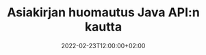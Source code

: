 ---
############################# Static ############################
layout: "product"
date: 2022-02-23T12:00:00+02:00
draft: false

product: "Annotation"
product_tag: "annotation"
platform: "Java"
platform_tag: "java"

############################# Head ############################
head_title: "Java Document Annotation API | Tarkastele ja merkitse PDF Word Excel PPTX -kuvia"
head_description: "Java Document Annotation API. Tarkastele, merkitse, kommentoi ja merkitse PDF Word DOCX-, Excel XLSX-, PPTX-, EML EMLX-, VSS VSD-, OTP-, CAD- ja kuvatiedostomuotoja."

############################# Header ##########################
title: "Asiakirjan huomautus Java API:n kautta"
description: "Rakenna Java-sovelluksia, joilla voit tarkastella ja merkitä PDF-, HTML-, MS Office- ja muita asiakirjamuotoja ilman ulkoisten ohjelmistojen asentamista."
button:
    enable: true
    icon: "fas fa-arrow-down"
    label: "Lataa ilmainen kokeiluversio"
    link: "https://downloads.groupdocs.com/annotation/java"

############################# SubMenu #########################
submenu:
    enable: true
    
    left:
        img_alt: "GroupDocs.Annotation for Java"
        image: "https://www.groupdocs.cloud/templates/groupdocs/images/product-logos/groupdocs-annotation-java.png"
        product: "GroupDocs.Annotation"
        platform: "Java"

    middle:
        button:
            # button loop
            - link: "#features"
              text: "ominaisuudet"

            # button loop
            - link: "https://products.groupdocs.app/annotation"
              text: "Live-demoja"

            # button loop
            - link: "https://purchase.groupdocs.com/pricing/annotation/java"
              text: "Hinnoittelu"

    right:
        link_download: "https://downloads.groupdocs.com/annotation"
        link_learn: "https://docs.groupdocs.com/annotation/java/"
        link_buy: "https://purchase.groupdocs.com"

############################# Overview ############################
overview:
    enable: true
    content: |
      GroupDocs.Annotation Java API on tuote, jonka avulla voit käsitellä merkintöjä asiakirjoissa eri alustoilla ja käyttöjärjestelmissä, kuten Android, MacOS, Linux, Windows. GroupDocs.Annotation tarjoaa kirjaston yksinkertaisella API:lla, joka tarjoaa monia etuja: jos esimerkiksi haluat pitää tiedot luottamuksellisina tai valita, kuinka paljon tehoa tarvitset kirjaston kanssa työskentelemiseen tai muuttaa työtä osittain huomautuksilla, kirjasto on erittäin hyvä kevyt ja joustava.

      GroupDocs.Annotation for Java API antaa sinun työskennellä erityyppisten merkintöjen kanssa, joihin kuuluvat: teksti, moniviiva, alue, alleviivaus, piste, vesileima, nuoli, ellipsi, tekstin vaihto, etäisyys, tekstikenttä, resurssien muokkaus jne. Ja tukee useimpia suosittuja asiakirjamuotoja, kuten: PDF, HTML, Microsoft Office Word, Excel-laskentataulukot, PowerPoint-esitykset, Visio, Outlook-sähköpostit, kuvat, metatiedostot, CAD-piirustukset ja monet muut tiedostomuodot. API tarjoaa mahdollisuuden saada pikkukuvia asiakirjasivuista ja tukee huomautusten tuontia ja vientiä PDF-tiedostoihin ja niistä.

      Kirjaston avulla voit [lisää](/annotation/java/bmp/), [muokkaa](/annotation/java/bmp/), [purkaa](/annotation/java/bmp/) ja [delete](/annotation/java/bmp/) huomautuksia asiakirjoista, kiertää asiakirjoja, muuttaa pikkukuvia, eikä tämä ole täydellinen luettelo kaikista mahdollisuuksista. Se tarjoaa myös kattavan joukon tietoobjekteja merkintöjen ominaisuuksien mukauttamiseksi tarpeidesi mukaan kaikissa tuetuissa asiakirjamuodoissa.

      Työskentely GroupDocs.Annotation for Java API:n kanssa on hyvin yksinkertaista ja koostuu vain muutamasta perusvaiheesta. Ensin sinun on määritettävä lisenssi, sitten valittava tiedosto, jonka kanssa haluat työskennellä, sitten käsitellä jollakin tavalla asiakirjan huomautuksilla (poista/muokkaa/pura/poista) ja tallenna tulos. Lisätietoja on tuotteen [dokumentaatiossa](https://docs.groupdocs.com/annotation/java/getting-started/) tai [esimerkkejä](https://github.com/groupdocs-annotation/GroupDocs.Annotation) -for-Java) setti.
      
      GroupDocs.Annotation päivitetään säännöllisesti ja tarjoaa tukea asiakkailleen, olet aina tervetullut esittämään meille kysymyksiä tai lähettämään ideoitasi tai kertomaan meille tarpeistasi jotain uutta ja toteutamme sen mielellämme uusissa versioissamme.
    tabs:
      enable: true
      
      ## TAB ONE ##
      tab_one:
        description: |
          Seuraavassa on yleiskatsaus Javaan GroupDocs.Annotationista:
      
        right:
          enable: true
          icon: "fab fa-html5"
          title:  Yleiskatsaus
          content: |
            * Lisää huomautuksia
            * Vie huomautuksia 
            * Tuo huomautukset
            * Vastaa kommentteihin
            * Huomautusten yhteensopivuus
      
      ## TAB TWO ##
      tab_two:
        description: |
          GroupDocs.Annotation for Java tukee kaikkia suosittuja [asiakirjatiedostomuotoja](https://docs.groupdocs.com/annotation/java/supported-document-formats/), mukaan lukien: Microsoft Office, PDF, kuvat ja monet muut.

        left:
          enable: true
          table:
            # table loop
            - title: "Microsoft Office Formats"
              content: |
                * **Word**: [DOC](/annotation/java/doc/), [DOCX](/annotation/java/docx/), [DOCM](/annotation/java/docm/), [DOT](/annotation/java/dot/), [DOTX](/annotation/java/dotx/), [RTF](/annotation/java/rtf/)
                * **Excel**: [XLS](/annotation/java/xls/), [XLSX](/annotation/java/xlsx/), [XLSB](/annotation/java/xlsb/), [XLSM](/annotation/java/xlsm/)
                * **PowerPoint**: [PPT](/annotation/java/ppt/), [PPTX](/annotation/java/pptx/), [PPS](/annotation/java/pps/), [PPSX](/annotation/java/ppsx/), [POTM](/annotation/java/potm/), [POTX](/annotation/java/potx/), [PPSM](/annotation/java/ppsm/), [PPTM](/annotation/java/pptm/), [WMF](/annotation/java/wmf/), [EMF](/annotation/java/emf/)
                * **Outlook**: [EML](/annotation/java/eml/), [EMLX](/annotation/java/emlx/), [MSG](/annotation/java/msg/)
                * **Visio**: [VSS](/annotation/java/vss/), [VST](/annotation/java/vst/), [VSD](/annotation/java/vsd/), [VSDX](/annotation/java/vsdx/), [VSX](/annotation/java/vsx/)

        right:
          enable: true
          table:
            # table loop
            - title: "Other Formats"
              content: |
                * **Portable**: [PDF](/annotation/java/pdf/) (PDF/A-1a, PDF/A-1b, PDF/A-2a)
                * **OpenDocument**: [ODT](/annotation/java/odt/), [ODS](/annotation/java/ods/), [ODP](/annotation/java/odp/)
                * **Images**: [BMP](/annotation/java/bmp/), [JPG](/annotation/java/jpg/), [JPEG](/annotation/java/jpeg/), [TIFF](/annotation/java/tiff/), [TIF](/annotation/java/tif/), [PNG](/annotation/java/png/), [GIF](/annotation/java/gif/), [DCM](/annotation/java/dcm/), [DICOM](/annotation/java/dicom/)
                * **AutoCAD**: [DWG](/annotation/java/dwg/), [DXF](/annotation/java/dxf/), [CAD](/annotation/java/cad/)
                * **Other**: [HTM](/annotation/java/htm/), [HTML](/annotation/java/html/), [CSV](/annotation/java/csv/), [DJVU](/annotation/java/djvu/), [OTP](/annotation/java/otp/), [OTT](/annotation/java/ott/)

      ## TAB THREE ##
      tab_three:
        description: |
          GroupDocs.Annotation for Java tukee seuraavia käyttöjärjestelmiä, kehyksiä ja paketinhallintaohjelmia:
        
        left:
          enable: true
          table:
            # table loop
            - icon: "fab fa-windows"
              title:  Käyttöjärjestelmät
              content: |
                * Microsoft Windows Desktop
                * Microsoft Windows Server
                * Linux
                * MacOS

            # table loop
            - icon: "fas fa-code"
              title:  Tuetut puitteet
              content: |
                * Java 7 (1.7) and above

        right:
          enable: true
          table:
            # table loop
            - icon: "fas fa-cogs"
              title:  Kehitysympäristöt
              content: |
                * NetBeans
                * IntelliJ IDEA
                * Eclipse

            # table loop
            - icon: "fas fa-tools"
              title:  Rakenna automaatiotyökalu
              content: |
                * Maven

############################# Features ############################
features:
    enable: true
    title: GroupDocs.Annotation Java-ominaisuuksille

    feature:
      # feature loop
      - icon: "fas fa-copy"
        link: "https://docs.groupdocs.com/annotation/java/add-area-annotation/"
        content: Lisää aluemerkintä asiakirjaan ja linkitä yksinkertaiset ja sisäkkäiset kommentit

      # feature loop
      - icon: "fas fa-eye"
        link: "https://docs.groupdocs.com/annotation/java/add-arrow-annotation/"
        content: Osoita tiettyä sisältöä nuolimerkinnän avulla

      # feature loop
      - icon: "fas fa-bolt"
        link: "https://docs.groupdocs.com/annotation/java/add-watermark-annotation/"
        content: Aseta tekstivesileimat PDF-tiedostoihin, dioihin, Excel-laskentataulukoihin, kuviin ja kaavioihin kulmassa
      
      # feature loop
      - icon: "fas fa-file-powerpoint"
        link: "https://docs.groupdocs.com/annotation/java/add-point-annotation/"
        content: Lisää ponnahduskommentteja mihin tahansa asiakirjan paikkaan käyttämällä Point Annotationa

      # feature loop
      - icon: "fas fa-code"
        link: "https://docs.groupdocs.com/annotation/java/add-polyline-annotation/"
        content: Käytä Polyline-merkintää yhdistääksesi viivaosien sarjan, kaarisegmenttien tai molempien

      # feature loop
      - icon: "fas fa-cloud"
        link: "https://docs.groupdocs.com/annotation/java/add-ellipse-annotation/"
        content: Lisää Ellipse-merkintä PDF-tiedostoihin, Word-asiakirjoihin, laskentataulukoihin, esityksiin, kaavioihin ja kuviin

      # feature loop
      - icon: "fas fa-remove-format"
        link: "https://docs.groupdocs.com/annotation/java/add-watermark-annotation/"
        content: Lisää kulmikkaita vesileimoja PDF:lle, PowerPointille, Excelille, kuville ja kaavioille

      # feature loop
      - icon: "fas fa-comment-slash"
        link: "https://docs.groupdocs.com/annotation/java/add-underline-annotation/"
        content: Hae tekstihuomautuksen koordinaatit asiakirjan kuvaesityksessä

      # feature loop
      - icon: "fas fa-location-arrow"
        link: "https://docs.groupdocs.com/annotation/java/add-annotation-to-the-document/"
        content: Alleviivaa, yliviivaa tai muokkaa tiettyä tekstiä asiakirjassa

      # feature loop
      - icon: "fas fa-border-all"
        link: "https://docs.groupdocs.com/annotation/java/add-annotation-to-the-document/"
        content: Lisää tekstileima tai vesileima ja tekstikenttä asiakirjaan

      # feature loop
      - icon: "fas fa-wrench"
        link: "https://docs.groupdocs.com/annotation/java/add-point-annotation/"
        content: Tuo ja vie huomautuksia Word-asiakirjojen ja PowerPoint-esitysten joukkoon

      # feature loop
      - icon: "fas fa-columns"
        link: "https://docs.groupdocs.com/annotation/java/add-strikeout-annotation/"
        content: Merkitse Excel-laskentataulukoihin tekstiä, tekstinvaihtoa, vesileimaa ja resurssien muokkausta.

      # feature loop
      - icon: "fas fa-file-word"
        link: "https://docs.groupdocs.com/annotation/java/get-file-info/"
        content: Lisää moniviiva-, yliviivaus-, alleviivaus- tai tekstihuomautuksia PowerPoint-esityksiin ja -dioihin

      # feature loop
      - icon: "fas fa-envelope"
        link: "https://docs.groupdocs.com/annotation/java/basic-usage/"
        content: Merkitse pisteen huomautus esityksiin käyttämällä X-, Y-koordinaatteja

      # feature loop
      - icon: "fas fa-print"
        link: "https://docs.groupdocs.com/annotation/java/add-strikeout-annotation/"
        content: Lisää kuviin yliviivauksia, tekstiä, alleviivauksia tai moniviivamerkintöjä

      # feature loop
      - icon: "fas fa-file-archive"
        link: "https://docs.groupdocs.com/annotation/java/add-link-annotation/"
        content: Hae asiakirjan tiedot ja kuvat Visio-kaavioille, kuten VSS ja VSD
      
      # feature loop
      - icon: "fas fa-file-code"
        link: "https://docs.groupdocs.com/annotation/java/basic-usage/"
        content: Hanki pikkukuvia asiakirjasivuista ja työskentele monisivuisten TIFF-tiedostojen kanssa

      # feature loop
      - icon: "fas fa-file-excel"
        link: "https://docs.groupdocs.com/annotation/java/get-file-info/"
        content: Hae kaikki asiakirjan huomautukset yhden toiminnon kutsulla

      # feature loop
      - icon: "fas fa-heading"
        link: "https://docs.groupdocs.com/annotation/java/add-link-annotation/"
        content: Lisää linkkimerkintöjä PDF-, Word- ja PowerPoint-esityksiin

      # feature loop
      - icon: "fas fa-project-diagram"
        link: "https://docs.groupdocs.com/annotation/java/add-point-annotation/"
        content: SVG-polun jäsennystuki PDF:lle, Wordille, kaavioille, dioille ja muille tärkeille asiakirjamuodoille

      # feature loop
      - icon: "fas fa-cube"
        link: "https://docs.groupdocs.com/annotation/java/technical-support/"
        content: Tuki vesileimamerkinnän lisäämiseen Word-asiakirjoihin ja tekstin korvaamisen puhdistamiseen

      # feature loop
      - icon: "fab fa-uncharted"
        link: "https://docs.groupdocs.com/annotation/java/technical-support/"
        content: Muodonkäsittelyn tuki tekstimerkintöjen kaavioissa
  
      # feature loop
      - icon: "fab fa-uncharted"
        link: "https://docs.groupdocs.com/annotation/java/advanced-usage/"
        content: Säästä aikaa tallentamalla asiakirjojen esikatselut välimuistiin nopeuttaaksesi käsittelyä
  
      # feature loop
      - icon: "fab fa-uncharted"
        link: "https://docs.groupdocs.com/annotation/java/add-annotation-to-the-document/"
        content: Merkitse helposti Word-, Excel- ja PowerPoint-asiakirjoja jopa vanhemmilla muodoilla

      # feature loop
      - icon: "fab fa-uncharted"
        link: "https://docs.groupdocs.com/annotation/java/add-distance-annotation/"
        content: Näytä etäisyysmerkintöjen kuvatekstit Excelille, PowerPointille ja kaavioille

############################# Support ############################
support:
    enable: true

############################# Solutions ############################
solutions:
    enable: true
    title: GroupDocs.Annotation tarjoaa asiakirjojen katselusovellusliittymiä muihin suosittuihin kehitysympäristöihin

    solution:
        # solution loop
        - img_alt: "GroupDocs.Annotation for .NET"
          image: "https://www.groupdocs.cloud/templates/groupdocs/images/product-logos/groupdocs-annotation-net.png"
          product: "GroupDocs.Annotation"
          platform: ".NET"
          link: "/annotation/net/"

############################# Back to top ###############################
back_to_top:
  enable: true
---